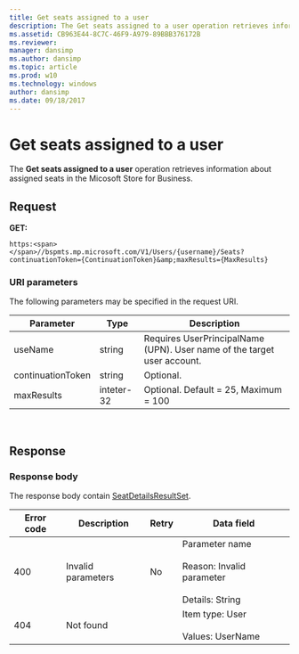 ```yaml
---
title: Get seats assigned to a user
description: The Get seats assigned to a user operation retrieves information about assigned seats in the Micosoft Store for Business.
ms.assetid: CB963E44-8C7C-46F9-A979-89BBB376172B
ms.reviewer: 
manager: dansimp
ms.author: dansimp
ms.topic: article
ms.prod: w10
ms.technology: windows
author: dansimp
ms.date: 09/18/2017
---
```


# Get seats assigned to a user

The **Get seats assigned to a user** operation retrieves information about assigned seats in the Micosoft Store for Business.

## Request

**GET:**

```http
https:<span></span>//bspmts.mp.microsoft.com/V1/Users/{username}/Seats?continuationToken={ContinuationToken}&amp;maxResults={MaxResults}
```

### URI parameters

The following parameters may be specified in the request URI.

|Parameter|Type|Description|
|--- |--- |--- |
|useName|string|Requires UserPrincipalName (UPN). User name of the target user account.|
|continuationToken|string|Optional.|
|maxResults|inteter-32|Optional. Default = 25, Maximum = 100|

 
## Response

### Response body

The response body contain [SeatDetailsResultSet](data-structures-windows-store-for-business.md#seatdetailsresultset).

|Error code|Description|Retry|Data field|
|--- |--- |--- |--- |
|400|Invalid parameters|No|Parameter name<br><br>Reason: Invalid parameter<br><br>Details: String|
|404|Not found||Item type: User<br><br>Values: UserName|

 

 





